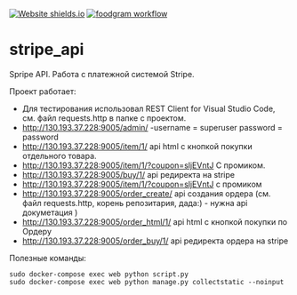 [![Website shields.io](https://img.shields.io/website-up-down-green-red/http/shields.io.svg)](http://130.193.37.228:9005/item/1/)
[![foodgram workflow](https://github.com/zomini/stripe_api/actions/workflows/main.yml/badge.svg)](https://github.com/zomini/zomini/stripe_api/actions/workflows/main.yml)
# stripe_api
Spripe API. Работа с платежной системой Stripe.<br>


Проект работает: <br>
- Для тестирования использовал REST Client for Visual Studio Code, см. файл requests.http в папке с проектом.
- http://130.193.37.228:9005/admin/ -username = superuser password = password
- http://130.193.37.228:9005/item/1/ api html с кнопкой покупки отдельного товара.
- http://130.193.37.228:9005/item/1/?coupon=sljEVntJ С промиком.
- http://130.193.37.228:9005/buy/1/ api редиректа на stripe
- http://130.193.37.228:9005/item/1/?coupon=sljEVntJ c промиком
- http://130.193.37.228:9005/order_create/ api создания ордера (см. файл requests.http, корень репозитария, дада:) - нужна api докуметация )
- http://130.193.37.228:9005/order_html/1/ api html с кнопкой покупки по Ордеру 
- http://130.193.37.228:9005/order_buy/1/ api редиректа ордера на stripe

Полезные команды:
```
sudo docker-compose exec web python script.py
sudo docker-compose exec web python manage.py collectstatic --noinput 
```